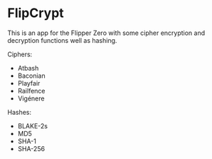# FlipCrypt

This is an app for the Flipper Zero with some cipher encryption and decryption functions well as hashing.

Ciphers:
<ul>
  <li>Atbash</li>
  <li>Baconian</li>
  <li>Playfair</li>
  <li>Railfence</li>
  <li>Vigénere</li>
</ul>

Hashes:
<ul>
  <li>BLAKE-2s</li>
  <li>MD5</li>
  <li>SHA-1</li>
  <li>SHA-256</li>
</ul>
